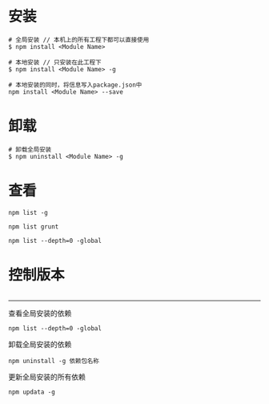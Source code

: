# 安装

```
# 全局安装 // 本机上的所有工程下都可以直接使用
$ npm install <Module Name>

# 本地安装 // 只安装在此工程下
$ npm install <Module Name> -g

# 本地安装的同时，将信息写入package.json中
npm install <Module Name> --save
```



# 卸载

```
# 卸载全局安装
$ npm uninstall <Module Name> -g
```



# 查看

```
npm list -g

npm list grunt

npm list --depth=0 -global
```



# 控制版本

```

```



****

查看全局安装的依赖

```
npm list --depth=0 -global
```

卸载全局安装的依赖

```
npm uninstall -g 依赖包名称
```

更新全局安装的所有依赖

```
npm updata -g
```

